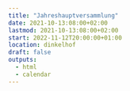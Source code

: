 ```yaml
---
title: "Jahreshauptversammlung"
date: 2021-10-13:08:00+02:00
lastmod: 2021-10-13:08:00+02:00
start: 2022-11-12T20:00:00+01:00
location: dinkelhof
draft: false
outputs:
  - html
  - calendar
---
```


